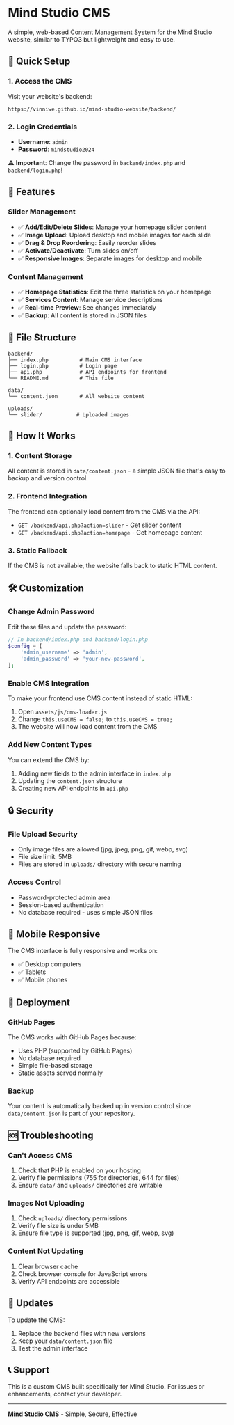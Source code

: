 # Mind Studio CMS

A simple, web-based Content Management System for the Mind Studio website, similar to TYPO3 but lightweight and easy to use.

## 🚀 Quick Setup

### 1. Access the CMS
Visit your website's backend:
```
https://vinniwe.github.io/mind-studio-website/backend/
```

### 2. Login Credentials
- **Username**: `admin`
- **Password**: `mindstudio2024`

⚠️ **Important**: Change the password in `backend/index.php` and `backend/login.php`!

## 🎯 Features

### Slider Management
- ✅ **Add/Edit/Delete Slides**: Manage your homepage slider content
- ✅ **Image Upload**: Upload desktop and mobile images for each slide
- ✅ **Drag & Drop Reordering**: Easily reorder slides
- ✅ **Activate/Deactivate**: Turn slides on/off
- ✅ **Responsive Images**: Separate images for desktop and mobile

### Content Management
- ✅ **Homepage Statistics**: Edit the three statistics on your homepage
- ✅ **Services Content**: Manage service descriptions
- ✅ **Real-time Preview**: See changes immediately
- ✅ **Backup**: All content is stored in JSON files

## 📁 File Structure

```
backend/
├── index.php          # Main CMS interface
├── login.php          # Login page
├── api.php            # API endpoints for frontend
└── README.md          # This file

data/
└── content.json       # All website content

uploads/
└── slider/           # Uploaded images
```

## 🔧 How It Works

### 1. Content Storage
All content is stored in `data/content.json` - a simple JSON file that's easy to backup and version control.

### 2. Frontend Integration
The frontend can optionally load content from the CMS via the API:
- `GET /backend/api.php?action=slider` - Get slider content
- `GET /backend/api.php?action=homepage` - Get homepage content

### 3. Static Fallback
If the CMS is not available, the website falls back to static HTML content.

## 🛠️ Customization

### Change Admin Password
Edit these files and update the password:
```php
// In backend/index.php and backend/login.php
$config = [
    'admin_username' => 'admin',
    'admin_password' => 'your-new-password',
];
```

### Enable CMS Integration
To make your frontend use CMS content instead of static HTML:

1. Open `assets/js/cms-loader.js`
2. Change `this.useCMS = false;` to `this.useCMS = true;`
3. The website will now load content from the CMS

### Add New Content Types
You can extend the CMS by:
1. Adding new fields to the admin interface in `index.php`
2. Updating the `content.json` structure
3. Creating new API endpoints in `api.php`

## 🔒 Security

### File Upload Security
- Only image files are allowed (jpg, jpeg, png, gif, webp, svg)
- File size limit: 5MB
- Files are stored in `uploads/` directory with secure naming

### Access Control
- Password-protected admin area
- Session-based authentication
- No database required - uses simple JSON files

## 📱 Mobile Responsive

The CMS interface is fully responsive and works on:
- ✅ Desktop computers
- ✅ Tablets
- ✅ Mobile phones

## 🚀 Deployment

### GitHub Pages
The CMS works with GitHub Pages because:
- Uses PHP (supported by GitHub Pages)
- No database required
- Simple file-based storage
- Static assets served normally

### Backup
Your content is automatically backed up in version control since `data/content.json` is part of your repository.

## 🆘 Troubleshooting

### Can't Access CMS
1. Check that PHP is enabled on your hosting
2. Verify file permissions (755 for directories, 644 for files)
3. Ensure `data/` and `uploads/` directories are writable

### Images Not Uploading
1. Check `uploads/` directory permissions
2. Verify file size is under 5MB
3. Ensure file type is supported (jpg, png, gif, webp, svg)

### Content Not Updating
1. Clear browser cache
2. Check browser console for JavaScript errors
3. Verify API endpoints are accessible

## 🔄 Updates

To update the CMS:
1. Replace the backend files with new versions
2. Keep your `data/content.json` file
3. Test the admin interface

## 📞 Support

This is a custom CMS built specifically for Mind Studio. For issues or enhancements, contact your developer.

---

**Mind Studio CMS** - Simple, Secure, Effective